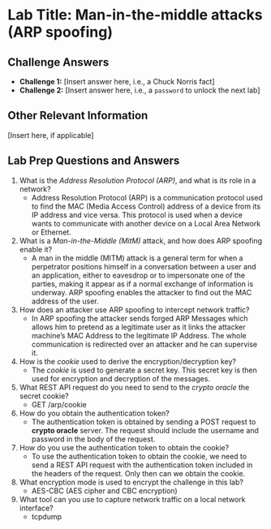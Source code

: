 # Lab Title: Man-in-the-middle attacks (ARP spoofing)

## Challenge Answers

- **Challenge 1:** [Insert answer here, i.e., a Chuck Norris fact]
- **Challenge 2:** [Insert answer here, i.e., a `password` to unlock the next lab]

## Other Relevant Information

[Insert here, if applicable]

## Lab Prep Questions and Answers
1. What is the *Address Resolution Protocol (ARP)*, and what is its role in a network?
    - Address Resolution Protocol (ARP) is a communication protocol used to find the MAC (Media Access Control) address of a device from its IP address and vice versa. This protocol is used when a device wants to communicate with another device on a Local Area Network or Ethernet.
2. What is a *Man-in-the-Middle (MitM)* attack, and how does ARP spoofing enable it?
    - A man in the middle (MITM) attack is a general term for when a perpetrator positions himself in a conversation between a user and an application, either to eavesdrop or to impersonate one of the parties, making it appear as if a normal exchange of information is underway. ARP spoofing enables the attacker to find out the MAC address of the user.
3. How does an attacker use ARP spoofing to intercept network traffic?
    - In ARP spoofing the attacker sends forged ARP Messages which allows him to pretend as a legitimate user as it links the attacker machine’s MAC Address to the legitimate IP Address. The whole communication is redirected over an attacker and he can supervise it.
4. How is the *cookie* used to derive the encryption/decryption key?
    - The *cookie* is used to generate a secret key. This secret key is then used for encryption and decryption of the messages.
5. What REST API request do you need to send to the *crypto oracle* the secret cookie?
    - GET /arp/cookie
6. How do you obtain the authentication token?
    - The authentication token is obtained by sending a POST request to **************crypto oracle************** server. The request should include the username and password in the body of the request.
7. How do you use the authentication token to obtain the cookie?
    - To use the authentication token to obtain the cookie, we need to send a REST API request with the authentication token included in the headers of the request. Only then can we obtain the cookie.
8. What encryption mode is used to encrypt the challenge in this lab?
    - AES-CBC (AES cipher and CBC encryption)
9. What tool can you use to capture network traffic on a local network interface?
    - tcpdump
